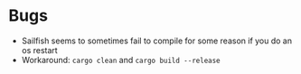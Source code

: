 # Bugs
- Sailfish seems to sometimes fail to compile for some reason if you do an os restart
- Workaround: `cargo clean` and `cargo build --release`
